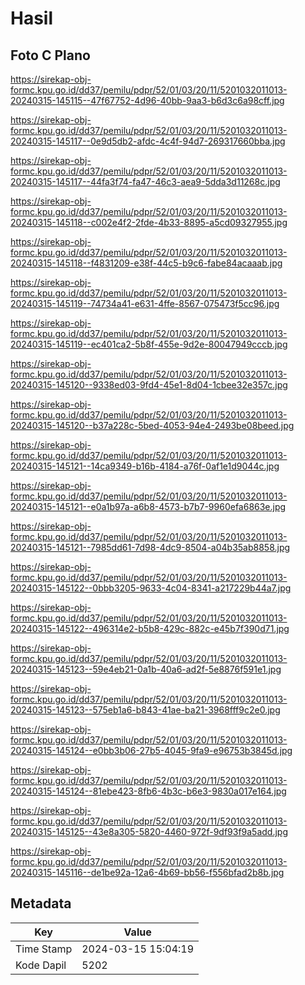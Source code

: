 # Hasil

## Foto C Plano

https://sirekap-obj-formc.kpu.go.id/dd37/pemilu/pdpr/52/01/03/20/11/5201032011013-20240315-145115--47f67752-4d96-40bb-9aa3-b6d3c6a98cff.jpg

https://sirekap-obj-formc.kpu.go.id/dd37/pemilu/pdpr/52/01/03/20/11/5201032011013-20240315-145117--0e9d5db2-afdc-4c4f-94d7-269317660bba.jpg

https://sirekap-obj-formc.kpu.go.id/dd37/pemilu/pdpr/52/01/03/20/11/5201032011013-20240315-145117--44fa3f74-fa47-46c3-aea9-5dda3d11268c.jpg

https://sirekap-obj-formc.kpu.go.id/dd37/pemilu/pdpr/52/01/03/20/11/5201032011013-20240315-145118--c002e4f2-2fde-4b33-8895-a5cd09327955.jpg

https://sirekap-obj-formc.kpu.go.id/dd37/pemilu/pdpr/52/01/03/20/11/5201032011013-20240315-145118--f4831209-e38f-44c5-b9c6-fabe84acaaab.jpg

https://sirekap-obj-formc.kpu.go.id/dd37/pemilu/pdpr/52/01/03/20/11/5201032011013-20240315-145119--74734a41-e631-4ffe-8567-075473f5cc96.jpg

https://sirekap-obj-formc.kpu.go.id/dd37/pemilu/pdpr/52/01/03/20/11/5201032011013-20240315-145119--ec401ca2-5b8f-455e-9d2e-80047949cccb.jpg

https://sirekap-obj-formc.kpu.go.id/dd37/pemilu/pdpr/52/01/03/20/11/5201032011013-20240315-145120--9338ed03-9fd4-45e1-8d04-1cbee32e357c.jpg

https://sirekap-obj-formc.kpu.go.id/dd37/pemilu/pdpr/52/01/03/20/11/5201032011013-20240315-145120--b37a228c-5bed-4053-94e4-2493be08beed.jpg

https://sirekap-obj-formc.kpu.go.id/dd37/pemilu/pdpr/52/01/03/20/11/5201032011013-20240315-145121--14ca9349-b16b-4184-a76f-0af1e1d9044c.jpg

https://sirekap-obj-formc.kpu.go.id/dd37/pemilu/pdpr/52/01/03/20/11/5201032011013-20240315-145121--e0a1b97a-a6b8-4573-b7b7-9960efa6863e.jpg

https://sirekap-obj-formc.kpu.go.id/dd37/pemilu/pdpr/52/01/03/20/11/5201032011013-20240315-145121--7985dd61-7d98-4dc9-8504-a04b35ab8858.jpg

https://sirekap-obj-formc.kpu.go.id/dd37/pemilu/pdpr/52/01/03/20/11/5201032011013-20240315-145122--0bbb3205-9633-4c04-8341-a217229b44a7.jpg

https://sirekap-obj-formc.kpu.go.id/dd37/pemilu/pdpr/52/01/03/20/11/5201032011013-20240315-145122--496314e2-b5b8-429c-882c-e45b7f390d71.jpg

https://sirekap-obj-formc.kpu.go.id/dd37/pemilu/pdpr/52/01/03/20/11/5201032011013-20240315-145123--59e4eb21-0a1b-40a6-ad2f-5e8876f591e1.jpg

https://sirekap-obj-formc.kpu.go.id/dd37/pemilu/pdpr/52/01/03/20/11/5201032011013-20240315-145123--575eb1a6-b843-41ae-ba21-3968fff9c2e0.jpg

https://sirekap-obj-formc.kpu.go.id/dd37/pemilu/pdpr/52/01/03/20/11/5201032011013-20240315-145124--e0bb3b06-27b5-4045-9fa9-e96753b3845d.jpg

https://sirekap-obj-formc.kpu.go.id/dd37/pemilu/pdpr/52/01/03/20/11/5201032011013-20240315-145124--81ebe423-8fb6-4b3c-b6e3-9830a017e164.jpg

https://sirekap-obj-formc.kpu.go.id/dd37/pemilu/pdpr/52/01/03/20/11/5201032011013-20240315-145125--43e8a305-5820-4460-972f-9df93f9a5add.jpg

https://sirekap-obj-formc.kpu.go.id/dd37/pemilu/pdpr/52/01/03/20/11/5201032011013-20240315-145116--de1be92a-12a6-4b69-bb56-f556bfad2b8b.jpg


## Metadata

| Key        | Value               |
| ---------- | ------------------- |
| Time Stamp | 2024-03-15 15:04:19 |
| Kode Dapil | 5202                |



